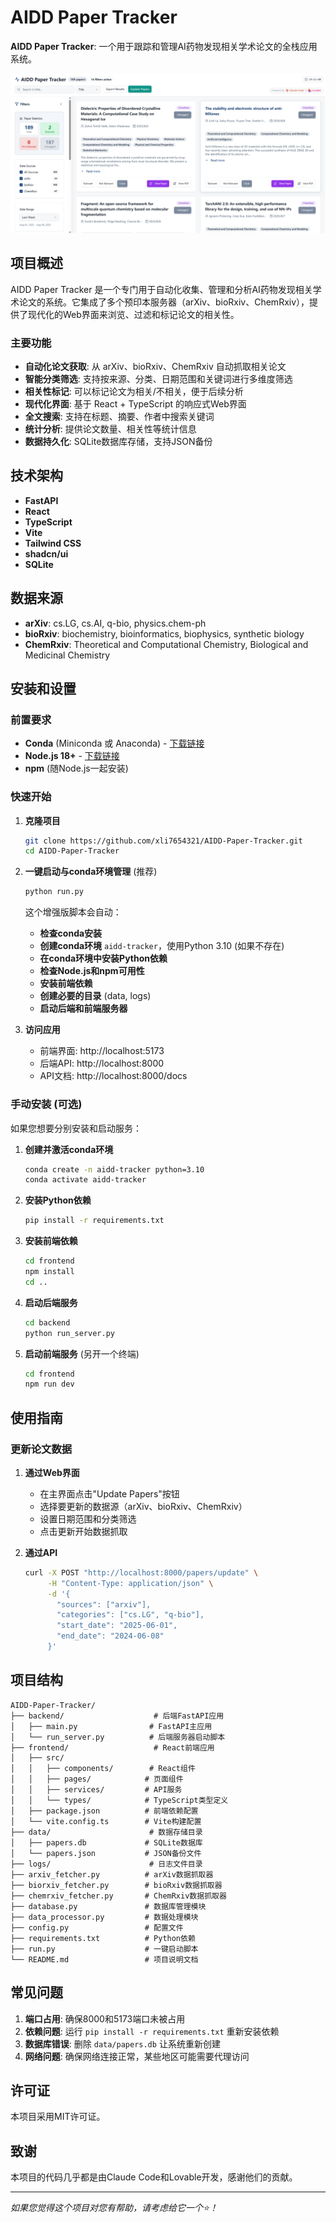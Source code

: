 # AIDD Paper Tracker

**AIDD Paper Tracker**: 一个用于跟踪和管理AI药物发现相关学术论文的全栈应用系统。

![AIDD Paper Tracker](home.png)

## 项目概述

AIDD Paper Tracker 是一个专门用于自动化收集、管理和分析AI药物发现相关学术论文的系统。它集成了多个预印本服务器（arXiv、bioRxiv、ChemRxiv），提供了现代化的Web界面来浏览、过滤和标记论文的相关性。

### 主要功能

- **自动化论文获取**: 从 arXiv、bioRxiv、ChemRxiv 自动抓取相关论文
- **智能分类筛选**: 支持按来源、分类、日期范围和关键词进行多维度筛选
- **相关性标记**: 可以标记论文为相关/不相关，便于后续分析
- **现代化界面**: 基于 React + TypeScript 的响应式Web界面
- **全文搜索**: 支持在标题、摘要、作者中搜索关键词
- **统计分析**: 提供论文数量、相关性等统计信息
- **数据持久化**: SQLite数据库存储，支持JSON备份

## 技术架构

- **FastAPI**
- **React**
- **TypeScript**
- **Vite**
- **Tailwind CSS**
- **shadcn/ui**
- **SQLite**

## 数据来源
- **arXiv**: cs.LG, cs.AI, q-bio, physics.chem-ph
- **bioRxiv**: biochemistry, bioinformatics, biophysics, synthetic biology
- **ChemRxiv**: Theoretical and Computational Chemistry, Biological and Medicinal Chemistry

## 安装和设置

### 前置要求

- **Conda** (Miniconda 或 Anaconda) - [下载链接](https://docs.conda.io/en/latest/miniconda.html)
- **Node.js 18+** - [下载链接](https://nodejs.org/)
- **npm** (随Node.js一起安装)

### 快速开始

1. **克隆项目**
   ```bash
   git clone https://github.com/xli7654321/AIDD-Paper-Tracker.git
   cd AIDD-Paper-Tracker
   ```

2. **一键启动与conda环境管理** (推荐)
   ```bash
   python run.py
   ```
   
   这个增强版脚本会自动：
   - **检查conda安装**
   - **创建conda环境** `aidd-tracker`，使用Python 3.10 (如果不存在)
   - **在conda环境中安装Python依赖**
   - **检查Node.js和npm可用性**
   - **安装前端依赖**
   - **创建必要的目录** (data, logs)
   - **启动后端和前端服务器**

3. **访问应用**
   - 前端界面: http://localhost:5173
   - 后端API: http://localhost:8000
   - API文档: http://localhost:8000/docs

### 手动安装 (可选)

如果您想要分别安装和启动服务：

1. **创建并激活conda环境**
   ```bash
   conda create -n aidd-tracker python=3.10
   conda activate aidd-tracker
   ```

2. **安装Python依赖**
   ```bash
   pip install -r requirements.txt
   ```

3. **安装前端依赖**
   ```bash
   cd frontend
   npm install
   cd ..
   ```

4. **启动后端服务**
   ```bash
   cd backend
   python run_server.py
   ```

5. **启动前端服务** (另开一个终端)
   ```bash
   cd frontend
   npm run dev
   ```

## 使用指南

### 更新论文数据

1. **通过Web界面**
   - 在主界面点击"Update Papers"按钮
   - 选择要更新的数据源（arXiv、bioRxiv、ChemRxiv）
   - 设置日期范围和分类筛选
   - 点击更新开始数据抓取

2. **通过API**
   ```bash
   curl -X POST "http://localhost:8000/papers/update" \
        -H "Content-Type: application/json" \
        -d '{
          "sources": ["arxiv"],
          "categories": ["cs.LG", "q-bio"],
          "start_date": "2025-06-01",
          "end_date": "2024-06-08"
        }'
   ```

## 项目结构

```
AIDD-Paper-Tracker/
├── backend/                    # 后端FastAPI应用
│   ├── main.py                # FastAPI主应用
│   └── run_server.py          # 后端服务器启动脚本
├── frontend/                   # React前端应用
│   ├── src/
│   │   ├── components/        # React组件
│   │   ├── pages/            # 页面组件
│   │   ├── services/         # API服务
│   │   └── types/            # TypeScript类型定义
│   ├── package.json          # 前端依赖配置
│   └── vite.config.ts        # Vite构建配置
├── data/                      # 数据存储目录
│   ├── papers.db             # SQLite数据库
│   └── papers.json           # JSON备份文件
├── logs/                      # 日志文件目录
├── arxiv_fetcher.py          # arXiv数据抓取器
├── biorxiv_fetcher.py        # bioRxiv数据抓取器
├── chemrxiv_fetcher.py       # ChemRxiv数据抓取器
├── database.py               # 数据库管理模块
├── data_processor.py         # 数据处理模块
├── config.py                 # 配置文件
├── requirements.txt          # Python依赖
├── run.py                    # 一键启动脚本
└── README.md                 # 项目说明文档
```

## 常见问题

1. **端口占用**: 确保8000和5173端口未被占用
2. **依赖问题**: 运行 `pip install -r requirements.txt` 重新安装依赖
3. **数据库错误**: 删除 `data/papers.db` 让系统重新创建
4. **网络问题**: 确保网络连接正常，某些地区可能需要代理访问

## 许可证

本项目采用MIT许可证。

## 致谢

本项目的代码几乎都是由Claude Code和Lovable开发，感谢他们的贡献。

---

*如果您觉得这个项目对您有帮助，请考虑给它一个⭐！*
